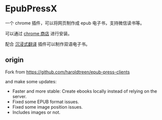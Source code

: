 # EpubPressX
一个 chrome 插件，可以将网页制作成 epub 电子书，支持微信读书等。

可以通过 [chrome 商店](https://chrome.google.com/webstore/detail/epubpressx-read-the-web-o/akgkfegkiajbamekmkcafnfckmhgcnpa) 进行安装。

配合 [沉浸式翻译](https://chrome.google.com/webstore/detail/immersive-translate/bpoadfkcbjbfhfodiogcnhhhpibjhbnh)  插件可以制作双语电子书。

## origin
Fork from https://github.com/haroldtreen/epub-press-clients

and make some updates:
- Faster and more stable: Create ebooks locally instead of relying on the server. 
- Fixed some EPUB format issues.
- Fixed some image position issues.
- Includes images or not.